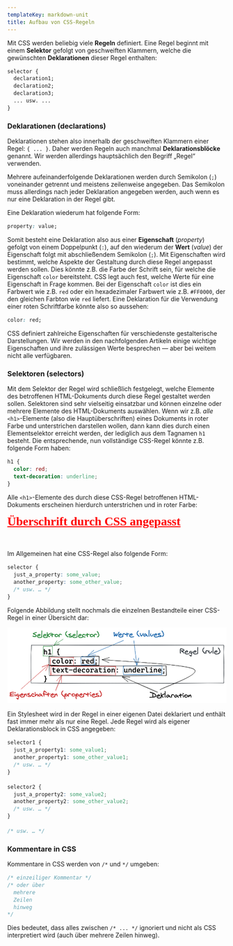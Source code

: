 ```yaml
---
templateKey: markdown-unit
title: Aufbau von CSS-Regeln
---
```


Mit CSS werden beliebig viele **Regeln** definiert. Eine Regel
beginnt mit einem **Selektor** gefolgt von geschweiften Klammern, welche die
gewünschten **Deklarationen** dieser Regel enthalten:

```css
selector {
  declaration1;
  declaration2;
  declaration3;
  ... usw. ...
}
```

### Deklarationen (declarations)

Deklarationen stehen also innerhalb der geschweiften Klammern einer Regel: `{ ... }`.
Daher werden Regeln auch manchmal **Deklarationsblöcke** genannt. Wir werden
allerdings hauptsächlich den Begriff „Regel“ verwenden.

Mehrere aufeinanderfolgende Deklarationen werden durch Semikolon (`;`) voneinander
getrennt und meistens zeilenweise angegeben. Das Semikolon muss allerdings nach
jeder Deklaration angegeben werden, auch wenn es nur eine Deklaration in der Regel gibt.

Eine Deklaration wiederum hat folgende Form:

```css
property: value;
```

Somit besteht eine Deklaration also aus einer **Eigenschaft** (_property_) gefolgt
von einem Doppelpunkt (`:`), auf den wiederum der **Wert** (_value_) der Eigenschaft
folgt mit abschließendem Semikolon (`;`). Mit Eigenschaften wird bestimmt, welche
Aspekte der Gestaltung durch diese Regel angepasst werden sollen. Dies könnte z.B.
die Farbe der Schrift sein, für welche die Eigenschaft `color` bereitsteht.
CSS legt auch fest, welche Werte für eine Eigenschaft in Frage kommen. Bei der
Eigenschaft `color` ist dies ein Farbwert wie z.B. `red` oder ein hexadezimaler
Farbwert wie z.B. `#FF0000`, der den gleichen Farbton wie `red` liefert. Eine
Deklaration für die Verwendung einer roten Schriftfarbe könnte also so aussehen:

```css
color: red;
```

CSS definiert zahlreiche Eigenschaften für verschiedenste gestalterische Darstellungen.
Wir werden in den nachfolgenden Artikeln einige wichtige Eigenschaften und ihre zulässigen
Werte besprechen &mdash; aber bei weitem nicht alle verfügbaren.

### Selektoren (selectors)

Mit dem Selektor der Regel wird schließlich festgelegt, welche Elemente des betroffenen
HTML-Dokuments durch diese Regel gestaltet werden sollen. Selektoren sind sehr vielseitig
einsatzbar und können einzelne oder mehrere Elemente des HTML-Dokuments auswählen. Wenn
wir z.B. _alle_ `<h1>`-Elemente (also die Hauptüberschriften) eines Dokuments in roter
Farbe und unterstrichen darstellen wollen, dann kann dies durch einen Elementselektor
erreicht werden, der lediglich aus dem Tagnamen `h1` besteht. Die entsprechende, nun
vollständige CSS-Regel könnte z.B. folgende Form haben:

```css
h1 {
  color: red;
  text-decoration: underline;
}
```

Alle `<h1>`-Elemente des durch diese CSS-Regel betroffenen HTML-Dokuments erscheinen
hierdurch unterstrichen und in roter Farbe:

<h1 style="font-family: serif; color: red; text-decoration: underline;margin-top: 0px;">Überschrift durch CSS angepasst</h1>
<br/>

Im Allgemeinen hat eine CSS-Regel also folgende Form:

```css
selector {
  just_a_property: some_value;
  another_property: some_other_value;
  /* usw. … */
}
```

Folgende Abbildung stellt nochmals die einzelnen Bestandteile einer CSS-Regel
in einer Übersicht dar:
<br/>

![CSS Regel](../../images/css/regel.png)

Ein Stylesheet wird in der Regel in einer eigenen Datei deklariert und enthält fast immer
mehr als nur eine Regel. Jede Regel wird als eigener Deklarationsblock in CSS angegeben:

```css
selector1 {
  just_a_property1: some_value1;
  another_property1: some_other_value1;
  /* usw. … */
}

selector2 {
  just_a_property2: some_value2;
  another_property2: some_other_value2;
  /* usw. … */
}

/* usw. … */
```

### Kommentare in CSS

Kommentare in CSS werden von `/*` und `*/` umgeben:

```css
/* einzeiliger Kommentar */
/* oder über
  mehrere
  Zeilen
  hinweg
*/
```

Dies bedeutet, dass alles zwischen `/* ... */` ignoriert und nicht als CSS interpretiert
wird (auch über mehrere Zeilen hinweg).
